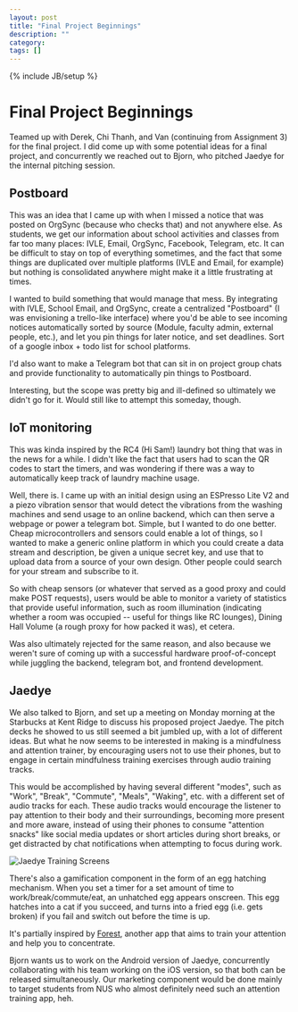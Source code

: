 ```yaml
---
layout: post
title: "Final Project Beginnings"
description: ""
category:
tags: []
---
```

{% include JB/setup %}

# Final Project Beginnings

Teamed up with Derek, Chi Thanh, and Van (continuing from Assignment 3) for the final project.
I did come up with some potential ideas for a final project, and concurrently we reached out to Bjorn, who pitched Jaedye for the internal pitching session.

## Postboard
This was an idea that I came up with when I missed a notice that was posted on OrgSync (because who checks that) and not anywhere else. As students, we get our information about school activities and classes from far too many places: IVLE, Email, OrgSync, Facebook, Telegram, etc. It can be difficult to stay on top of everything sometimes, and the fact that some things are duplicated over multiple platforms (IVLE and Email, for example) but nothing is consolidated anywhere might make it a little frustrating at times.

I wanted to build something that would manage that mess. By integrating with IVLE, School Email, and OrgSync, create a centralized "Postboard" (I was envisioning a trello-like interface) where you'd be able to see incoming notices automatically sorted by source (Module, faculty admin, external people, etc.), and let you pin things for later notice, and set deadlines. Sort of a google inbox + todo list for school platforms.

I'd also want to make a Telegram bot that can sit in on project group chats and provide functionality to automatically pin things to Postboard.

Interesting, but the scope was pretty big and ill-defined so ultimately we didn't go for it. Would still like to attempt this someday, though.

## IoT monitoring
This was kinda inspired by the RC4 (Hi Sam!) laundry bot thing that was in the news for a while. I didn't like the fact that users had to scan the QR codes to start the timers, and was wondering if there was a way to automatically keep track of laundry machine usage.

Well, there is. I came up with an initial design using an ESPresso Lite V2 and a piezo vibration sensor that would detect the vibrations from the washing machines and send usage to an online backend, which can then serve a webpage or power a telegram bot. Simple, but I wanted to do one better. Cheap microcontrollers and sensors could enable a lot of things, so I wanted to make a generic online platform in which you could create a data stream and description, be given a unique secret key, and use that to upload data from a source of your own design. Other people could search for your stream and subscribe to it.

So with cheap sensors (or whatever that served as a good proxy and could make POST requests), users would be able to monitor a variety of statistics that provide useful information, such as room illumination (indicating whether a room was occupied -- useful for things like RC lounges), Dining Hall Volume (a rough proxy for how packed it was), et cetera.

Was also ultimately rejected for the same reason, and also because we weren't sure of coming up with a successful hardware proof-of-concept while juggling the backend, telegram bot, and frontend development.

## Jaedye
We also talked to Bjorn, and set up a meeting on Monday morning at the Starbucks at Kent Ridge to discuss his proposed project Jaedye. The pitch decks he showed to us still seemed a bit jumbled up, with a lot of different ideas. But what he now seems to be interested in making is a mindfulness and attention trainer, by encouraging users not to use their phones, but to engage in certain mindfulness training exercises through audio training tracks.

This would be accomplished by having several different "modes", such as "Work", "Break", "Commute", "Meals", "Waking", etc. with a different set of audio tracks for each. These audio tracks would encourage the listener to pay attention to their body and their surroundings, becoming more present and more aware, instead of using their phones to consume "attention snacks" like social media updates or short articles during short breaks, or get distracted by chat notifications when attempting to focus during work.

![Jaedye Training Screens](/blog/assets/images/jaedye_training.png)

There's also a gamification component in the form of an egg hatching mechanism. When you set a timer for a set amount of time to work/break/commute/eat, an unhatched egg appears onscreen. This egg hatches into a cat if you succeed, and turns into a fried egg (i.e. gets broken) if you fail and switch out before the time is up.

It's partially inspired by [Forest](http://www.forestapp.cc/), another app that aims to train your attention and help you to concentrate.

Bjorn wants us to work on the Android version of Jaedye, concurrently collaborating with his team working on the iOS version, so that both can be released simultaneously. Our marketing component would be done mainly to target students from NUS who almost definitely need such an attention training app, heh.
